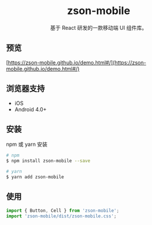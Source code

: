 <h1 align="center">zson-mobile</h1>

<div align="center">

基于 React 研发的一款移动端 UI 组件库。

</div>

## 预览

[https://zson-mobile.github.io/demo.html#/](https://zson-mobile.github.io/demo.html#/)

## 浏览器支持

- iOS
- Android 4.0+

## 安装

npm 或 yarn 安装

```bash
# npm
$ npm install zson-mobile --save

# yarn
$ yarn add zson-mobile
```

## 使用

```js
import { Button, Cell } from 'zson-mobile';
import 'zson-mobile/dist/zson-mobile.css';
```
